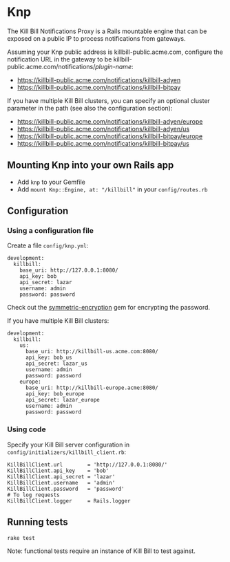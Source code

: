 Knp
===

The Kill Bill Notifications Proxy is a Rails mountable engine that can be exposed on a public IP to process notifications from gateways.

Assuming your Knp public address is killbill-public.acme.com, configure the notification URL in the gateway to be killbill-public.acme.com/notifications/_plugin-name_:

* https://killbill-public.acme.com/notifications/killbill-adyen
* https://killbill-public.acme.com/notifications/killbill-bitpay

If you have multiple Kill Bill clusters, you can specify an optional cluster parameter in the path (see also the configuration section):

* https://killbill-public.acme.com/notifications/killbill-adyen/europe
* https://killbill-public.acme.com/notifications/killbill-adyen/us
* https://killbill-public.acme.com/notifications/killbill-bitpay/europe
* https://killbill-public.acme.com/notifications/killbill-bitpay/us

Mounting Knp into your own Rails app
------------------------------------

* Add `knp` to your Gemfile
* Add `mount Knp::Engine, at: "/killbill"` in your `config/routes.rb`


Configuration
-------------

### Using a configuration file

Create a file ```config/knp.yml```:

```
development:
  killbill:
    base_uri: http://127.0.0.1:8080/
    api_key: bob
    api_secret: lazar
    username: admin
    password: password
```

Check out the [symmetric-encryption](https://github.com/reidmorrison/symmetric-encryption) gem for encrypting the password.

If you have multiple Kill Bill clusters:

```
development:
  killbill:
    us:
      base_uri: http://killbill-us.acme.com:8080/
      api_key: bob_us
      api_secret: lazar_us
      username: admin
      password: password
    europe:
      base_uri: http://killbill-europe.acme:8080/
      api_key: bob_europe
      api_secret: lazar_europe
      username: admin
      password: password
```

### Using code

Specify your Kill Bill server configuration in ```config/initializers/killbill_client.rb```:

```
KillBillClient.url        = 'http://127.0.0.1:8080/'
KillBillClient.api_key    = 'bob'
KillBillClient.api_secret = 'lazar'
KillBillClient.username   = 'admin'
KillBillClient.password   = 'password'
# To log requests
KillBillClient.logger     = Rails.logger
```


Running tests
-------------

```
rake test
```

Note: functional tests require an instance of Kill Bill to test against.
